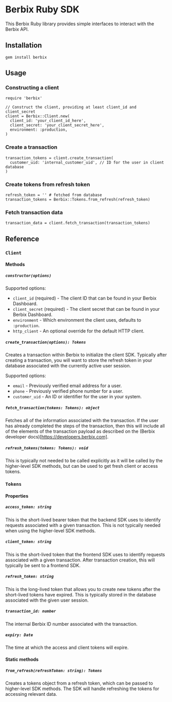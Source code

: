 # Berbix Ruby SDK

This Berbix Ruby library provides simple interfaces to interact with the Berbix API.

## Installation

    gem install berbix

## Usage

### Constructing a client

    require 'berbix'

    // Construct the client, providing at least client_id and client_secret
    client = Berbix::Client.new(
      client_id: 'your_client_id_here',
      client_secret: 'your_client_secret_here',
      environment: :production,
    )

### Create a transaction

    transaction_tokens = client.create_transaction(
      customer_uid: 'internal_customer_uid', // ID for the user in client database
    )

### Create tokens from refresh token

    refresh_token = '' # fetched from database
    transaction_tokens = Berbix::Tokens.from_refresh(refresh_token)

### Fetch transaction data

    transaction_data = client.fetch_transaction(transaction_tokens)
 
## Reference

### `Client`

#### Methods

##### `constructor(options)`

Supported options:

 * `client_id` (required) - The client ID that can be found in your Berbix Dashboard.
 * `client_secret` (required) - The client secret that can be found in your Berbix Dashboard.
 * `environment` - Which environment the client uses, defaults to `:production`.
 * `http_client` - An optional override for the default HTTP client.

##### `create_transaction(options): Tokens`

Creates a transaction within Berbix to initialize the client SDK. Typically after creating
a transaction, you will want to store the refresh token in your database associated with the
currently active user session.

Supported options:

 * `email` - Previously verified email address for a user.
 * `phone` - Previously verified phone number for a user.
 * `customer_uid` - An ID or identifier for the user in your system.

##### `fetch_transaction(tokens: Tokens): object`

Fetches all of the information associated with the transaction. If the user has already completed the steps of the transaction, then this will include all of the elements of the transaction payload as described on the (Berbix developer docs)[https://developers.berbix.com].

##### `refresh_tokens(tokens: Tokens): void`

This is typically not needed to be called explicitly as it will be called by the higher-level
SDK methods, but can be used to get fresh client or access tokens.

### `Tokens`

#### Properties

##### `access_token: string`

This is the short-lived bearer token that the backend SDK uses to identify requests associated with a given transaction. This is not typically needed when using the higher-level SDK methods.

##### `client_token: string`

This is the short-lived token that the frontend SDK uses to identify requests associated with a given transaction. After transaction creation, this will typically be sent to a frontend SDK.

##### `refresh_token: string`

This is the long-lived token that allows you to create new tokens after the short-lived tokens have expired. This is typically stored in the database associated with the given user session.

##### `transaction_id: number`

The internal Berbix ID number associated with the transaction.

##### `expiry: Date`

The time at which the access and client tokens will expire.

#### Static methods

##### `from_refresh(refreshToken: string): Tokens`

Creates a tokens object from a refresh token, which can be passed to higher-level SDK methods. The SDK will handle refreshing the tokens for accessing relevant data.
